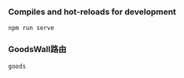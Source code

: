 ### Compiles and hot-reloads for development
```
npm run serve
```
### GoodsWall路由
```aidl
goods
```
